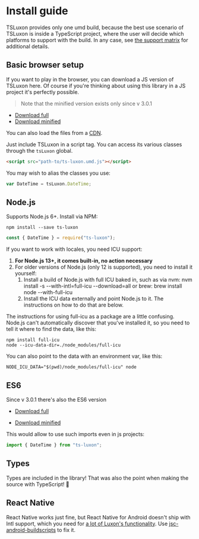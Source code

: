 # Install guide

TSLuxon provides only one umd build, because the best use scenario of TSLuxon is inside a TypeScript project, where the user will decide which platforms to support with the build. 
In any case, see [the support matrix](matrix.md) for additional details.

## Basic browser setup

If you want to play in the browser, you can download a JS version of TSLuxon here.
Of course if you're thinking about using this library in a JS project it's perfectly possible.

> Note that the minified version exists only since v 3.0.1

- [Download full](https://unpkg.com/ts-luxon@latest/dist/ts-luxon.umd.js)
- [Download minified](https://unpkg.com/ts-luxon@latest/dist/ts-luxon.umd.min.js)

You can also load the files from a [CDN](https://www.jsdelivr.com/package/npm/luxon).

Just include TSLuxon in a script tag. You can access its various classes through the `tsLuxon` global.

```html
<script src="path-to/ts-luxon.umd.js"></script>
```

You may wish to alias the classes you use:

```js
var DateTime = tsLuxon.DateTime;
```

## Node.js

Supports Node.js 6+. Install via NPM:

```
npm install --save ts-luxon
```

```js
const { DateTime } = require("ts-luxon");
```

If you want to work with locales, you need ICU support:

 1. **For Node.js 13+, it comes built-in, no action necessary**
 2. For older versions of Node.js (only 12 is supported), you need to install it yourself:
    1. Install a build of Node.js with full ICU baked in, such as via nvm: nvm install <version> -s --with-intl=full-icu --download=all or brew: brew install node --with-full-icu
    2. Install the ICU data externally and point Node.js to it. The instructions on how to do that are below.

The instructions for using full-icu as a package are a little confusing. Node.js can't automatically discover that you've installed it, so you need to tell it where to find the data, like this:

```
npm install full-icu
node --icu-data-dir=./node_modules/full-icu
```

You can also point to the data with an environment var, like this:

```
NODE_ICU_DATA="$(pwd)/node_modules/full-icu" node
```

## ES6

Since v 3.0.1 there's also the ES6 version

- [Download full](https://unpkg.com/ts-luxon@latest/dist/ts-luxon.es6.js)

- [Download minified](https://unpkg.com/ts-luxon@latest/dist/ts-luxon.es6.min.js)

This would allow to use such imports even in js projects:

```js
import { DateTime } from "ts-luxon";
```

## Types

Types are included in the library! That was also the point when making the source with TypeScript! 🎉

## React Native

React Native works just fine, but React Native for Android doesn't ship with Intl support, which you need for [a lot of Luxon's functionality](matrix.md). Use [jsc-android-buildscripts](https://github.com/SoftwareMansion/jsc-android-buildscripts) to fix it.
